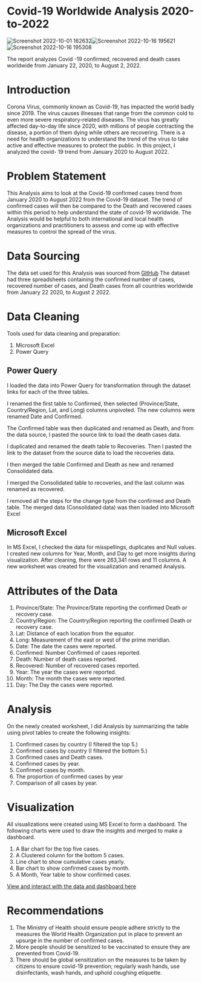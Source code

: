 # Covid-19 Worldwide Analysis 2020-to-2022

![Screenshot 2022-10-01 162632](https://user-images.githubusercontent.com/110452335/196047773-d30be955-dde2-430c-a65a-39dee1a1d9b1.png)![Screenshot 2022-10-16 195621](https://user-images.githubusercontent.com/110452335/196048159-52372270-0308-40d7-a3d2-65941d2c09f2.png)![Screenshot 2022-10-16 195308](https://user-images.githubusercontent.com/110452335/196048172-2cfe2e3a-b1cb-4402-88b0-6f8dfdd59c2b.png)

The report analyzes Covid -19 confirmed, recovered and death cases worldwide from January 22, 2020, to August 2, 2022.

# Introduction
Corona Virus, commonly known as Covid-19, has impacted the world badly since 2019. The virus causes illnesses that range from the common cold to even more severe respiratory-related diseases. The virus has greatly affected day-to-day life since 2020, with millions of people contracting the disease, a portion of them dying while others are recovering. There is a need for health organizations to understand the trend of the virus to take active and effective measures to protect the public. In this project, I analyzed the covid- 19 trend from January 2020 to August 2022.

# Problem Statement
This Analysis aims to look at the Covid-19 confirmed cases trend from January 2020 to August 2022 from the Covid-19 dataset. The trend of confirmed cases will then be compared to the Death and recovered cases within this period to help understand the state of covid-19 worldwide. The Analysis would be helpful to both international and local health organizations and practitioners to assess and come up with effective measures to control the spread of the virus.

# Data Sourcing
The data set used for this Analysis was sourced from [GitHub](https://github.com/CSSEGISandData/COVID-19/tree/master/csse_covid_19_data/csse_covid_19_time_series)
The dataset had three spreadsheets containing the confirmed number of cases, recovered number of cases, and Death cases from all countries worldwide from January 22 2020, to August 2 2022.

# Data Cleaning
Tools used for data cleaning and preparation:
1.	Microsoft Excel
2.	Power Query

## Power Query
I loaded the data into Power Query for transformation through the dataset links for each of the three tables.

I renamed the first table to Confirmed, then selected (Province/State, Country/Region, Lat, and Long) columns unpivoted. The new columns were renamed Date and Confirmed.

The Confirmed table was then duplicated and renamed as Death, and from the data source, I pasted the source link to load the death cases data.

I duplicated and renamed the death table to Recoveries. Then I pasted the link to the dataset from the source data to load the recoveries data.

I then merged the table Confirmed and Death as new and renamed Consolidated data.

I merged the Consolidated table to recoveries, and the last column was renamed as recovered.

I removed all the steps for the change type from the confirmed and Death table. The merged data (Consolidated data) was then loaded into Microsoft Excel

## Microsoft Excel
In MS Excel, I checked the data for misspellings, duplicates and Null values.
I created new columns for Year, Month, and Day to get more insights during visualization.
After cleaning, there were 263,341 rows and 11 columns. A new worksheet was created for the visualization and renamed Analysis.

# Attributes of the Data
1. Province/State: The Province/State reporting the confirmed Death or recovery case.
2. Country/Region: The Country/Region reporting the confirmed Death or recovery case.
3. Lat: Distance of each location from the equator.
4. Long: Measurement of the east or west of the prime meridian.
5. Date: The date the cases were reported.
6. Confirmed: Number Confirmed of cases reported.
7. Death: Number of death cases reported.
8. Recovered: Number of recovered cases reported.
9. Year: The year the cases were reported.
10. Month: The month the cases were reported.
11. Day: The Day the cases were reported.

# Analysis
On the newly created worksheet, I did Analysis by summarizing the table using pivot tables to create the following insights:
1.	Confirmed cases by country (I filtered the top 5.)
2.	Confirmed cases by country (I filtered the bottom 5.)
3.	Confirmed cases and Death cases.
4.	Confirmed cases by year.
5.	Confirmed cases by month.
6.	The proportion of confirmed cases by year
7.	Comparison of all cases by year.

# Visualization
All visualizations were created using MS Excel to form a dashboard.
The following charts were used to draw the insights and merged to make a dashboard.
1.	A Bar chart for the top five cases.
2.	A Clustered column for the bottom 5 cases.
3.	Line chart to show cumulative cases yearly.
4.	Bar chart to show confirmed cases by month.
5.	A Month, Year table to show confirmed cases.

[View and interact with the data and dashboard here](https://docs.google.com/spreadsheets/d/1eeQA0d4Hcf26PXXS4HdAVDwIq4ul11vi/edit?usp=sharing&ouid=117627235192123615887&rtpof=true&sd=true)

# Recommendations
1. The Ministry of Health should ensure people adhere strictly to the measures the World Health Organization put in place to prevent an upsurge in the number of confirmed cases.
2. More people should be sensitized to be vaccinated to ensure they are prevented from Covid-19.
3. There should be global sensitization on the measures to be taken by citizens to ensure covid-19 prevention; regularly wash hands, use disinfectants, wash hands, and uphold coughing etiquette.

